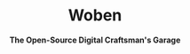 <h1 align="center">
  Woben
</h1>
<p align="center">
  <b>The Open-Source Digital Craftsman's Garage</b>
</p>
